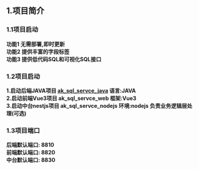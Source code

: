## 1.项目简介
### 1.1项目启动
**功能1 无需部署,即时更新<br/>**
**功能2 提供丰富的字段标签<br/>**
**功能3 提供低代码SQL和可视化SQL接口<br/>**

### 1.2项目启动
**1.启动后端JAVA项目 <a href="https://github.com/939446256/ak_sql_servce_java">ak_sql_servce_java</a> 语言:JAVA<br/>**
**2.启动前端Vue3项目 ak_sql_servce_web 框架:Vue3**<br/>
**3.启动中台nestjs项目 ak_sql_servce_nodejs 环境:nodejs 负责业务逻辑层处理(可选)**

 
### 1.3项目端口
**后端默认端口: 8810<br/>**
**前端默认端口: 8820<br/>**
**中台默认端口: 8830<br/>**



